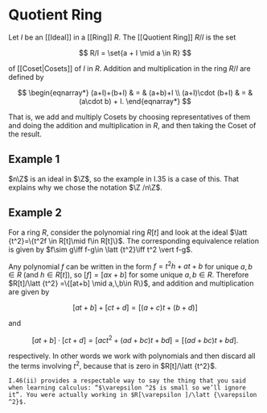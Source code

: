 # Quotient Ring

Let $I$ be an [[Ideal]] in a [[Ring]] $R$. The [[Quotient Ring]] $R/I$ is the set

$$ R/I = \set{a + I \mid a \in R} $$

of [[Coset|Cosets]] of $I$ in $R$. Addition and multiplication in the ring $R/I$ are defined by

$$ \begin{eqnarray*} (a+I)+(b+I) & = & (a+b)+I \\ (a+I)\cdot (b+I) & = & (a\cdot b) + I. \end{eqnarray*} $$

That is, we add and multiply Cosets by choosing representatives of them and doing the addition and multiplication in $R$, and then taking the Coset of the result.

## Example 1

$n\Z$ is an ideal in $\Z$, so the example in I.35 is a case of this. That explains why we chose the notation $\Z /n\Z$.

## Example 2

For a ring $R$, consider the polynomial ring $R[t]$ and look at the ideal $\latt {t^2}=\{t^2f \in R[t]\mid f\in R[t]\}$. The corresponding equivalence relation is given by $f\sim g\iff f-g\in \latt {t^2}\iff t^2 \vert f-g$.


Any polynomial $f$ can be written in the form $f=t^2h+at+b$ for unique $a,\,b\in R$ (and $h\in R[t]$), so $[f]=[ax+b]$ for some unique $a,\,b\in R$. Therefore $R[t]/\latt {t^2} =\{[at+b] \mid a,\,b\in R\}$, and addition and multiplication are given by

$$ [at+b]+[ct+d]=[(a+c)t+(b+d)] $$

and

$$ [at+b]\cdot [ct+d]=[act^{2}+(ad+bc)t+bd]=[(ad+bc)t+bd]. $$

respectively. In other words we work with polynomials and then discard all the terms involving $t^2$, because that is zero in $R[t]/\latt {t^2}$.

```ad-note
I.46(ii) provides a respectable way to say the thing that you said when learning calculus: “$\varepsilon ^2$ is small so we’ll ignore it”. You were actually working in $R[\varepsilon ]/\latt {\varepsilon ^2}$.
```